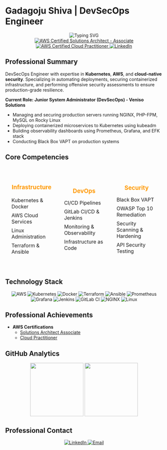 # Gadagoju Shiva | DevSecOps Engineer

<div align="center">
  <img src="https://readme-typing-svg.herokuapp.com?font=Inter&weight=600&size=32&duration=3000&pause=1000&color=FF9900&center=true&vCenter=true&random=false&width=600&lines=DevSecOps+Engineer;AWS+Certified+Solutions+Architect;Kubernetes+%26+Docker+Specialist;Security+Enthusiast" alt="Typing SVG" />
</div>

<div align="center">
  <a href="https://aws.amazon.com/certification/certified-solutions-architect-associate/">
    <img src="https://img.shields.io/badge/AWS%20Certified%20Solutions%20Architect%20-%20Associate-FF9900?style=flat-square&logo=amazon-aws&logoColor=white" alt="AWS Certified Solutions Architect - Associate" />
  </a>
  <a href="https://aws.amazon.com/certification/cloud-practitioner/">
    <img src="https://img.shields.io/badge/AWS%20Certified%20Cloud%20Practitioner-232F3E?style=flat-square&logo=amazon-aws&logoColor=white" alt="AWS Certified Cloud Practitioner" />
  </a>
  <a href="https://www.linkedin.com/in/shiva-gadagoju/">
    <img src="https://img.shields.io/badge/LinkedIn-0077B5?style=flat-square&logo=linkedin&logoColor=white" alt="LinkedIn" />
  </a>
</div>

## Professional Summary

DevSecOps Engineer with expertise in **Kubernetes**, **AWS**, and **cloud-native security**. Specializing in automating deployments, securing containerized infrastructure, and performing offensive security assessments to ensure production-grade resilience.

**Current Role: Junior System Administrator (DevSecOps) - Veniso Solutions**
- Managing and securing production servers running NGINX, PHP-FPM, MySQL on Rocky Linux
- Deploying containerized microservices to Kubernetes using kubeadm
- Building observability dashboards using Prometheus, Grafana, and EFK stack
- Conducting Black Box VAPT on production systems


## Core Competencies

<table align="center" style="width: 100%; border-collapse: separate; border-spacing: 0 8px;">
  <tr>
    <td style="width: 33%; padding: 20px; background-color: #; border-radius: 8px;">
      <h3 align="center" style="color: #FF9900; margin-bottom: 20px; ">Infrastructure</h3>
      <ul style="list-style-type: none; padding: 0;">
        <li style="margin: 8px 0;">Kubernetes & Docker</li>
        <li style="margin: 8px 0;">AWS Cloud Services</li>
        <li style="margin: 8px 0;">Linux Administration</li>
        <li style="margin: 8px 0;">Terraform & Ansible</li>
      </ul>
    </td>
    <td style="width: 33%; padding: 20px; background-color: #; border-radius: 8px;">
      <h3 align="center" style="color: #FF9900; margin-bottom: 15px;">DevOps</h3>
      <ul style="list-style-type: none; padding: 0;">
        <li style="margin: 8px 0;">CI/CD Pipelines</li>
        <li style="margin: 8px 0;">GitLab CI/CD & Jenkins</li>
        <li style="margin: 8px 0;">Monitoring & Observability</li>
        <li style="margin: 8px 0;">Infrastructure as Code</li>
      </ul>
    </td>
    <td style="width: 33%; padding: 20px; background-color: #; border-radius: 8px;">
      <h3 align="center" style="color: #FF9900; margin-bottom: 15px;">Security</h3>
      <ul style="list-style-type: none; padding: 0;">
        <li style="margin: 8px 0;">Black Box VAPT</li>
        <li style="margin: 8px 0;">OWASP Top 10 Remediation</li>
        <li style="margin: 8px 0;">Security Scanning & Hardening</li>
        <li style="margin: 8px 0;">API Security Testing</li>
      </ul>
    </td>
  </tr>
</table>

## Technology Stack

<div align="center">
  <img src="https://img.shields.io/badge/AWS-%23FF9900.svg?style=for-the-badge&logo=amazon-aws&logoColor=white" alt="AWS" />
  <img src="https://img.shields.io/badge/kubernetes-%23326ce5.svg?style=for-the-badge&logo=kubernetes&logoColor=white" alt="Kubernetes" />
  <img src="https://img.shields.io/badge/docker-%230db7ed.svg?style=for-the-badge&logo=docker&logoColor=white" alt="Docker" />
  <img src="https://img.shields.io/badge/terraform-%235835CC.svg?style=for-the-badge&logo=terraform&logoColor=white" alt="Terraform" />
  <img src="https://img.shields.io/badge/ansible-%231A1918.svg?style=for-the-badge&logo=ansible&logoColor=white" alt="Ansible" />
  <img src="https://img.shields.io/badge/Prometheus-E6522C?style=for-the-badge&logo=Prometheus&logoColor=white" alt="Prometheus" />
  <img src="https://img.shields.io/badge/grafana-%23F46800.svg?style=for-the-badge&logo=grafana&logoColor=white" alt="Grafana" />
  <img src="https://img.shields.io/badge/jenkins-%232C5263.svg?style=for-the-badge&logo=jenkins&logoColor=white" alt="Jenkins" />
  <img src="https://img.shields.io/badge/gitlab%20ci-%23181717.svg?style=for-the-badge&logo=gitlab&logoColor=white" alt="GitLab CI" />
  <img src="https://img.shields.io/badge/nginx-%23009639.svg?style=for-the-badge&logo=nginx&logoColor=white" alt="NGINX" />
  <img src="https://img.shields.io/badge/Linux-FCC624?style=for-the-badge&logo=linux&logoColor=black" alt="Linux" />
</div>

## Professional Achievements


- **AWS Certifications**
  - [Solutions Architect Associate](https://www.credly.com/badges/015ecab6-7110-4eb8-a07a-ef88d61bdfbc/public_url)
  - [Cloud Practitioner](https://www.credly.com/badges/247ced3f-9c92-433c-92aa-c8895eb59d5f/public_url)


## GitHub Analytics

<div align="center">
  <img src="https://github-readme-stats.vercel.app/api?username=gadagojushiva&theme=dark&show_icons=true&hide_border=true&count_private=true&bg_color=0d1117&title_color=FF9900&icon_color=FF9900&text_color=ffffff" height="170"/>
  <img src="https://github-readme-streak-stats.herokuapp.com/?user=gadagojushiva&theme=dark&hide_border=true&background=0d1117&ring=FF9900&fire=FF9900&currStreakLabel=FF9900" height="170"/>
</div>


## Professional Contact

<div align="center">
  <a href="https://www.linkedin.com/in/shiva-gadagoju/">
    <img src="https://img.shields.io/badge/Connect%20on%20LinkedIn-0077B5?style=for-the-badge&logo=linkedin&logoColor=white" alt="LinkedIn" />
  </a>
  <a href="mailto:gadagojushiva00@gmail.com">
    <img src="https://img.shields.io/badge/Email%20Me-D14836?style=for-the-badge&logo=gmail&logoColor=white" alt="Email" />
  </a>
</div>
